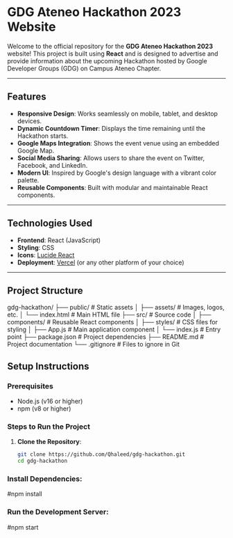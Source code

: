 # GDG Ateneo Hackathon 2023 Website

Welcome to the official repository for the **GDG Ateneo Hackathon 2023** website! This project is built using **React** and is designed to advertise and provide information about the upcoming Hackathon hosted by Google Developer Groups (GDG) on Campus Ateneo Chapter.

---

## Features
- **Responsive Design**: Works seamlessly on mobile, tablet, and desktop devices.
- **Dynamic Countdown Timer**: Displays the time remaining until the Hackathon starts.
- **Google Maps Integration**: Shows the event venue using an embedded Google Map.
- **Social Media Sharing**: Allows users to share the event on Twitter, Facebook, and LinkedIn.
- **Modern UI**: Inspired by Google's design language with a vibrant color palette.
- **Reusable Components**: Built with modular and maintainable React components.

---

## Technologies Used
- **Frontend**: React (JavaScript)
- **Styling**: CSS
- **Icons**: [Lucide React](https://lucide.dev/)
- **Deployment**: [Vercel](https://vercel.com/) (or any other platform of your choice)

---

## Project Structure
gdg-hackathon/
├── public/ # Static assets
│ ├── assets/ # Images, logos, etc.
│ └── index.html # Main HTML file
├── src/ # Source code
│ ├── components/ # Reusable React components
│ ├── styles/ # CSS files for styling
│ ├── App.js # Main application component
│ └── index.js # Entry point
├── package.json # Project dependencies
├── README.md # Project documentation
└── .gitignore # Files to ignore in Git
## Setup Instructions

### Prerequisites
- Node.js (v16 or higher)
- npm (v8 or higher)

### Steps to Run the Project
1. **Clone the Repository**:
   ```bash
   git clone https://github.com/Qhaleed/gdg-hackathon.git
   cd gdg-hackathon

### Install Dependencies:
#npm install

### Run the Development Server:
#npm start
